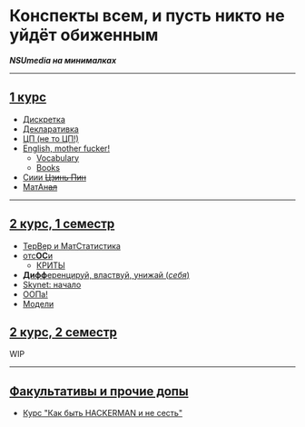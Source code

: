 # Конспекты всем, и пусть никто не уйдёт обиженным
***NSUmedia на минималках***

---

## [1 курс](./materials/1/)
- [Дискретка](./materials/1/d_math/konsp.md)
- [Декларативка](./materials/1/declarative/konsp.md)
- [ЦП (не то ЦП!)](./materials/1/digital_platforms/konsp.md)
- [English, mother fucker!](./materials/1/english/konsp.md)
  - [Vocabulary](./materials/1/english/my_vocabulary.md)
  - [Books](./materials/1/english/books/)
- [Сиии ~~Цзинь Пин~~](./materials/1/imperative/konsp.md)
- [МатАн~~ал~~](./materials/1/math_analyze/konsp.md)

---

## [2 курс, 1 семестр](./materials/2-1)
- [ТерВер и МатСтатистика](./materials/2-1/TVMS/konsp.md)
- [отс**ОС**и](./materials/2-1/OS/konsp.md)
  - [КРИТЫ](./materials/2-1/OS/categorical_questions.md)
- [**Дифф**еренцируй, властвуй, унижай (*себя*)](./materials/2-1/diffUrs/konsp.md)
- [Skynet: начало](./materials/2-1/AI/konsp.md)
- [ООПа!](./materials/2-1/OOP/konsp.md)
- [Модели](./materials/2-1/models/konsp.md)

## [2 курс, 2 семестр](./materials/2-2)
WIP

---

## [Факультативы и прочие допы](./materials/additional/)
- [Курс "Как быть HACKERMAN и не сесть"](./materials/additional/infobez/konsp.md)